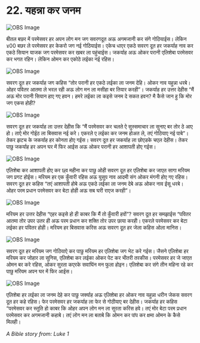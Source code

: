 # 22. यहन्ना कर जनम

![OBS Image](https://cdn.door43.org/obs/jpg/360px/obs-en-22-01.jpg)

बीतल बछर में परमेसवर हर अपन लोग मन जग सवरगदूत अऊ अगमजानी कर संगे गोठियाईस। लेकिन ४00 बछर ले परमेसवर हर केकरो जग नई गोठियाईस। एकेच धाएर एकठे सवरग दूत हर जकर्याह नाव कर एकठे सियान याजक जग परमेसवर कर खबर ला पहुंचाईस। जकर्याह अऊ ओकर परानी एलिशेबा परमेसवर कर भगत रहिन। लेकिन ओमन कर एकोठे लईका नई रहिस।

![OBS Image](https://cdn.door43.org/obs/jpg/360px/obs-en-22-02.jpg)

सवरग दूत हर जकर्याह जग कहिस “तोर परानी हर एकठे लईका ला जनम देहि। ओकर नाव यहुन्ना धरबे। ओहर पवितर आतमा ले भरल रही अऊ लोग मन ला मसीहा बर तियार करही”। जकर्याह हर उत्तर देहीस “मैं अऊ मोर परानी सियान हाए गए हवन। हमरे लईका ला कइसे जनम दे सकत हवन? मै कैसे जान हु कि मोर जग एकस होही?

![OBS Image](https://cdn.door43.org/obs/jpg/360px/obs-en-22-03.jpg)

सवरग दूत हर जकर्याह ला उत्तर देहीस कि “मैं परमेसवर कर चलते ऐ सुस्समाचार ला सुनाए बर तोर ठे आए हो। ताऐ मोर गोईठ ला बिसवास नई करे। एकरले ए लईका कर जनम होअत ले, तएं गोठियाए नई पाबे”। तेकर झटच के जकर्याह हर कोनता होए गईस। सवरग दूत हर जकर्याह ला छोएडके चएल देहीस। तेकर पाछु जकर्याह हर अपन घर में फिर आईस अऊ ओकर परानी हर आशापती होए गईस।

![OBS Image](https://cdn.door43.org/obs/jpg/360px/obs-en-22-04.jpg)

एलिशेबा कर आशापती होए कर छ्व महीना कर पाछु ओही सवरग दूत हर एलिशेबा कर जाएत सागा मरियम जग प्रगट होईस। मरियम हर एक कुँवारी रहिस अऊ युसुप नाव आदमी संग ओकर मंगनी होए गए रहिस। सवरग दूत हर कहिस “तएं आशापती होबे अऊ एकठे लईका ला जनम देबे अऊ ओकर नाव ईसू धरबे। ओहर परम प्रधान परमेसवर कर बेटा होही अऊ सब घरी राएज करही”।

![OBS Image](https://cdn.door43.org/obs/jpg/360px/obs-en-22-05.jpg)

मरियम हर उत्तर देहीस “एहर कइसे हो ही काबर कि मैं तो कुँवारी हवों”? सवरग दूत हर समझाईस “पवितर आतमा तोर उपर उतर ही अऊ परम प्रधान कर शक्ति तोर उपर छाया करही। एकरले परमेसवर कर बेटा लईका हर पवितर होही। मरियम हर बिसवास करिस अऊ सवरग दूत हर जेला कहिस ओला मानिस।

![OBS Image](https://cdn.door43.org/obs/jpg/360px/obs-en-22-06.jpg)

सवरग दूत हर मरियम जग गोठियाऐ कर पाछु मरियम हर एलिशेबा जग भेट करे गईस। जैसने एलिशेबा हर मरियम कर जोहार ला सुनिस, एलिशेबा कर लईका ओकर पेट कर भीतरी तरकीस। परमेसवर हर जे जाएत ओमन बर करे रहिस, ओकर सुरता कएरके सवाघिंन मन फुला होइन। एलिशेबा कर संगे तीन महिना रहे कर पाछु मरियम अपन घर में फिर आईस।

![OBS Image](https://cdn.door43.org/obs/jpg/360px/obs-en-22-07.jpg)

एलिशेबा हर लईका ला जनम देहे कर पाछु जर्क्याह अऊ एलिशेबा हर ओकर नाव यहुन्ना धरीन जेकस सवरग दूत हर कहे रहिस। फेर परमेसवर हर जकर्याह ला फेर से गोठीयाए बर देहीस। जकर्याह हर कहिस “परमेसवर कर स्तुति हो काबर कि ओहर अपन लोग मन ला सुरता करिस हवे। तएं मोर बेटा परम प्रधान परमेसवर कर अगमजानी कहाबे। तएं लोग मन ला बताबे कि ओमन कर पांप कर क्षमा ओमन के कैसे मिलही।

_A Bible story from: Luke 1_